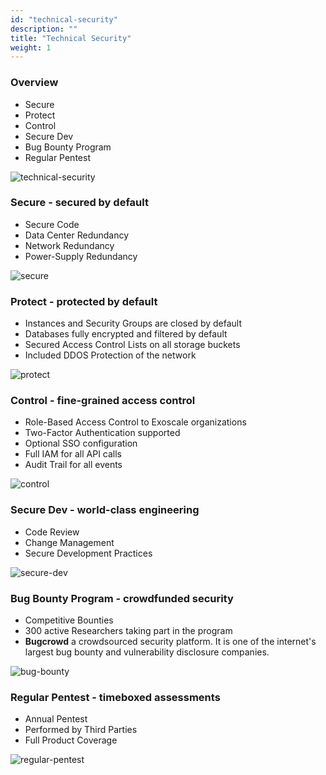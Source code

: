 ```yaml
---
id: "technical-security"
description: ""
title: "Technical Security"
weight: 1
---
```


### Overview

- Secure
- Protect
- Control
- Secure Dev
- Bug Bounty Program
- Regular Pentest

![technical-security](technical-security.png)

### Secure - secured by default

- Secure Code
- Data Center Redundancy
- Network Redundancy
- Power-Supply Redundancy

![secure](secure.png)

### Protect - protected by default

- Instances and Security Groups are closed by default
- Databases fully encrypted and filtered by default
- Secured Access Control Lists on all storage buckets
- Included DDOS Protection of the network

![protect](protect.png)

### Control - fine-grained access control

- Role-Based Access Control to Exoscale organizations
- Two-Factor Authentication supported
- Optional SSO configuration
- Full IAM for all API calls
- Audit Trail for all events

![control](control.png)

### Secure Dev - world-class engineering

- Code Review
- Change Management
- Secure Development Practices

![secure-dev](secure-dev.png)

### Bug Bounty Program - crowdfunded security

- Competitive Bounties
- 300 active Researchers taking part in the program
- **Bugcrowd** a crowdsourced security platform. It is one of the internet's largest bug bounty and vulnerability disclosure companies.

![bug-bounty](bug-bounty.png)

### Regular Pentest - timeboxed assessments

- Annual Pentest
- Performed by Third Parties
- Full Product Coverage

![regular-pentest](regular-pentests.png)